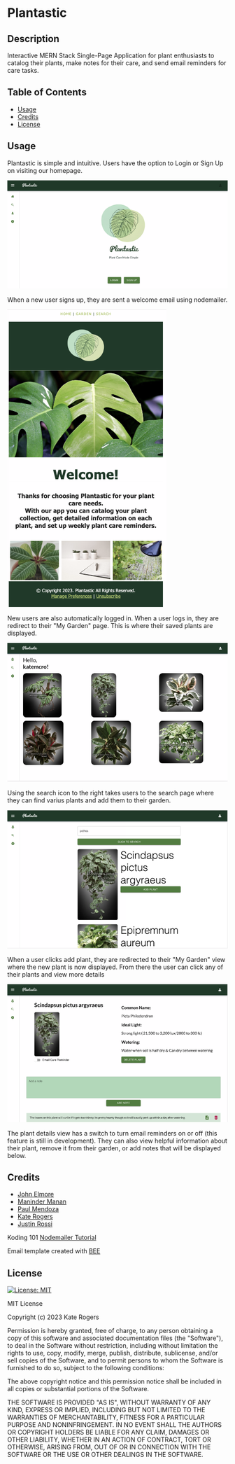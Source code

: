 # Plantastic

## Description

Interactive MERN Stack Single-Page Application for plant enthusiasts to catalog their plants, make notes for their care, and send email reminders for care tasks.

## Table of Contents

- [Usage](#usage)
- [Credits](#credits)
- [License](#license)

## Usage

Plantastic is simple and intuitive. Users have the option to Login or Sign Up on visiting our homepage.

![Plantastic Homepage](/client/public/SS_Home.png)

When a new user signs up, they are sent a welcome email using nodemailer.

![Welcome Email](/client/public/SS_NewUserEmail.png)

New users are also automatically logged in. When a user logs in, they are redirect to their "My Garden" page. This is where their saved plants are displayed.

![My Garden View](/client/public/SS_MyGarden.png)

Using the search icon to the right takes users to the search page where they can find varius plants and add them to their garden.

![Search View](/client/public/SS_Search.png)

When a user clicks add plant, they are redirected to their "My Garden" view where the new plant is now displayed. From there the user can click any of their plants and view more details

![Plant Details View](/client/public/SS_PlantDetails.png)

The plant details view has a switch to turn email reminders on or off (this feature is still in development). They can also view helpful information about their plant, remove it from their garden, or add notes that will be displayed below.

## Credits

- [John Elmore](https://github.com/Letmego1st)
- [Maninder Manan](https://github.com/ManinderManan)
- [Paul Mendoza](https://github.com/pvmend)
- [Kate Rogers](https://github.com/KateMcRo)
- [Justin Rossi](https://github.com/Jrossi425)

Koding 101 [Nodemailer Tutorial](https://www.youtube.com/watch?v=MJhsVDpYzQs)

Email template created with [BEE](https://beefree.io/)

## License

[![License: MIT](https://img.shields.io/badge/License-MIT-yellow.svg)](https://opensource.org/licenses/MIT)

MIT License

Copyright (c) 2023 Kate Rogers

Permission is hereby granted, free of charge, to any person obtaining a copy
of this software and associated documentation files (the "Software"), to deal
in the Software without restriction, including without limitation the rights
to use, copy, modify, merge, publish, distribute, sublicense, and/or sell
copies of the Software, and to permit persons to whom the Software is
furnished to do so, subject to the following conditions:

The above copyright notice and this permission notice shall be included in all
copies or substantial portions of the Software.

THE SOFTWARE IS PROVIDED "AS IS", WITHOUT WARRANTY OF ANY KIND, EXPRESS OR
IMPLIED, INCLUDING BUT NOT LIMITED TO THE WARRANTIES OF MERCHANTABILITY,
FITNESS FOR A PARTICULAR PURPOSE AND NONINFRINGEMENT. IN NO EVENT SHALL THE
AUTHORS OR COPYRIGHT HOLDERS BE LIABLE FOR ANY CLAIM, DAMAGES OR OTHER
LIABILITY, WHETHER IN AN ACTION OF CONTRACT, TORT OR OTHERWISE, ARISING FROM,
OUT OF OR IN CONNECTION WITH THE SOFTWARE OR THE USE OR OTHER DEALINGS IN THE
SOFTWARE.
